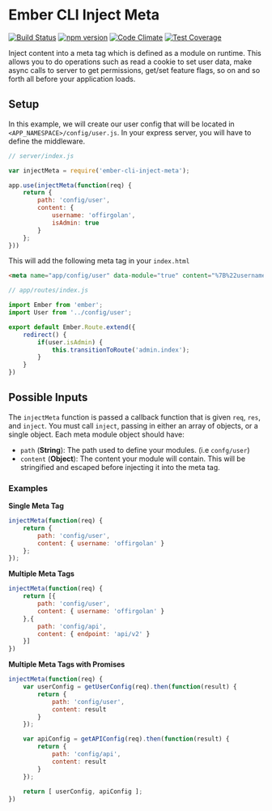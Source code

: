# Ember CLI Inject Meta

[![Build Status](https://travis-ci.org/offirgolan/ember-cli-inject-meta.svg?branch=master)](https://travis-ci.org/offirgolan/ember-cli-inject-meta)
[![npm version](https://badge.fury.io/js/ember-cli-inject-meta.svg)](http://badge.fury.io/js/ember-cli-inject-meta)
[![Code Climate](https://codeclimate.com/github/offirgolan/ember-cli-inject-meta/badges/gpa.svg)](https://codeclimate.com/github/offirgolan/ember-cli-inject-meta)
[![Test Coverage](https://codeclimate.com/github/offirgolan/ember-cli-inject-meta/badges/coverage.svg)](https://codeclimate.com/github/offirgolan/ember-cli-inject-meta/coverage)

Inject content into a meta tag which is defined as a module on runtime. This allows you to do operations such as read a cookie to set user data, make async calls to server to get permissions, get/set feature flags, so on and so forth all before your application loads.

## Setup

In this example, we will create our user config that will be located in `<APP_NAMESPACE>/config/user.js`. In your express server, you will have to define the middleware.

```js
// server/index.js

var injectMeta = require('ember-cli-inject-meta');

app.use(injectMeta(function(req) {
    return {
        path: 'config/user',
        content: {
            username: 'offirgolan',
            isAdmin: true
        }
    };
}))
```

This will add the following meta tag in your `index.html`

```html
<meta name="app/config/user" data-module="true" content="%7B%22username%22%3A%22offirgolan%22%2C%22isAdmin%22%3Atrue%7D">
```

```js
// app/routes/index.js

import Ember from 'ember';
import User from '../config/user';

export default Ember.Route.extend({
    redirect() {
        if(user.isAdmin) {
            this.transitionToRoute('admin.index');
        }
    }
})
```

## Possible Inputs

The `injectMeta` function is passed a callback function that is given `req`, `res`, and `inject`. You must call `inject`, passing in either an array of objects, or a single object. Each meta module object should have:

- `path` (**String**): The path used to define your modules. (i.e `confg/user`)
- `content` (**Object**): The content your module will contain. This will be stringified and escaped before injecting it into the meta tag.

### Examples

**Single Meta Tag**

```js
injectMeta(function(req) {
    return {
        path: 'config/user',
        content: { username: 'offirgolan' }
    };
});
```

**Multiple Meta Tags**

```js
injectMeta(function(req) {
    return [{
        path: 'config/user',
        content: { username: 'offirgolan' }
    },{
        path: 'config/api',
        content: { endpoint: 'api/v2' }
    }]
})
```

**Multiple Meta Tags with Promises**

```js
injectMeta(function(req) {
    var userConfig = getUserConfig(req).then(function(result) {
        return {
            path: 'config/user',
            content: result
        }
    });

    var apiConfig = getAPIConfig(req).then(function(result) {
        return {
            path: 'config/api',
            content: result
        }
    });
    
    return [ userConfig, apiConfig ];
})
```
